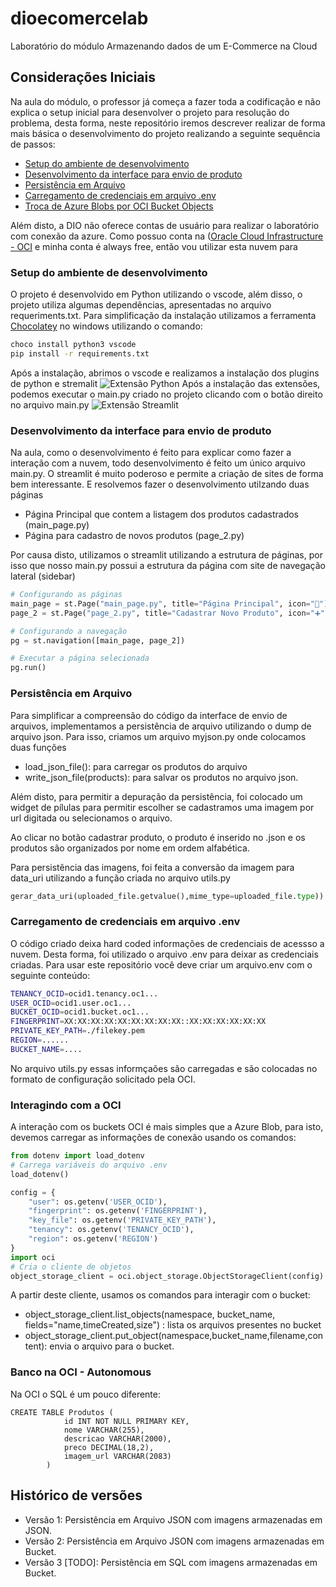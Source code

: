 # dioecomercelab
Laboratório do módulo Armazenando dados de um E-Commerce na Cloud

## Considerações Iniciais
Na aula do módulo, o professor já começa a fazer toda a codificação e não explica o setup inicial para desenvolver o projeto para resolução do problema, desta forma, neste repositório iremos descrever realizar de forma mais básica o desenvolvimento do projeto realizando a seguinte sequência de passos:
* [Setup do ambiente de desenvolvimento](#setup)
* [Desenvolvimento da interface para envio de produto](#stramlit)
* [Persistência em Arquivo](#json)
* [Carregamento de credenciais em arquivo .env](#dotenv)
* [Troca de Azure Blobs por OCI Bucket Objects](#oci)

Além disto, a DIO não oferece contas de usuário para realizar o laboratório com conexão da azure. Como possuo conta na ([Oracle Cloud Infrastructure - OCI](https://cloud.oracle.com/) e minha conta é always free, então vou utilizar esta nuvem para 

### Setup do ambiente de desenvolvimento
O projeto é desenvolvido em Python utilizando o vscode, além disso, o projeto utiliza algumas dependências, apresentadas no arquivo requeriments.txt. Para simplificação da instalação utilizamos a ferramenta [Chocolatey](https://chocolatey.org) no windows utilizando o comando:
```sh
choco install python3 vscode
pip install -r requirements.txt
```
Após a instalação, abrimos o vscode e realizamos a instalação dos plugins de python e stremalit
![Extensão Python](https://us-east-2-prod-datasource-bucket.s3.us-east-2.amazonaws.com/uploads/302d3364e0134f43e909c34b77ef948b.png)
Após a instalação das extensões, podemos executar o main.py criado no projeto clicando com o botão direito no arquivo main.py
![Extensão Streamlit](https://global.discourse-cdn.com/streamlit/original/3X/2/5/25dabc428d925c445c6c6384744208a1c6b96284.png)

### Desenvolvimento da interface para envio de produto
Na aula, como o desenvolvimento é feito para explicar como fazer a interação com a nuvem, todo desenvolvimento é feito um único arquivo main.py. O streamlit é muito poderoso e permite a criação de sites de forma bem interessante. E resolvemos fazer o desenvolvimento utilzando duas páginas
* Página Principal que contem a listagem dos produtos cadastrados (main_page.py)
* Página para cadastro de novos produtos (page_2.py)

Por causa disto, utilizamos o streamlit utilizando a estrutura de páginas, por isso que nosso main.py possui a estrutura da página com site de navegação lateral (sidebar)
```python
# Configurando as páginas
main_page = st.Page("main_page.py", title="Página Principal", icon="🎉")
page_2 = st.Page("page_2.py", title="Cadastrar Novo Produto", icon="➕")

# Configurando a navegação
pg = st.navigation([main_page, page_2])

# Executar a página selecionada
pg.run()
```

### Persistência em Arquivo
Para simplificar a compreensão do código da interface de envio de arquivos, implementamos a persistência de arquivo utilizando o dump de arquivo json. Para isso, criamos um arquivo myjson.py onde colocamos duas funções
* load_json_file(): para carregar os produtos do arquivo
* write_json_file(products): para salvar os produtos no arquivo json.

Além disto, para permitir a depuração da persistência, foi colocado um widget de pílulas para permitir escolher se cadastramos uma imagem por url digitada ou selecionamos o arquivo.

Ao clicar no botão cadastrar produto, o produto é inserido no .json e os produtos são organizados por nome em ordem alfabética.

Para persistência das imagens, foi feita a conversão da imagem para data_uri utilizando a função criada no arquivo utils.py
```python
gerar_data_uri(uploaded_file.getvalue(),mime_type=uploaded_file.type))
```
### Carregamento de credenciais em arquivo .env
O código criado deixa hard coded informações de credenciais de acessso a nuvem. Desta forma, foi utilizado o arquivo .env para deixar as credenciais criadas. Para usar este repositório você deve criar um arquivo.env com o seguinte conteúdo:
```sh
TENANCY_OCID=ocid1.tenancy.oc1...
USER_OCID=ocid1.user.oc1...
BUCKET_OCID=ocid1.bucket.oc1...
FINGERPRINT=XX:XX:XX:XX:XX:XX:XX:XX:XX::XX:XX:XX:XX:XX:XX
PRIVATE_KEY_PATH=./filekey.pem
REGION=......
BUCKET_NAME=....
```
No arquivo utils.py essas informçaões são carregadas e são colocadas no formato de configuração solicitado pela OCI.

### Interagindo com a OCI
A interação com os buckets OCI é mais simples que a Azure Blob, para isto, devemos carregar as informações de conexão usando os comandos:
```python
from dotenv import load_dotenv
# Carrega variáveis do arquivo .env
load_dotenv()

config = {
    "user": os.getenv('USER_OCID'),
    "fingerprint": os.getenv('FINGERPRINT'),
    "key_file": os.getenv('PRIVATE_KEY_PATH'),
    "tenancy": os.getenv('TENANCY_OCID'),
    "region": os.getenv('REGION')
}
import oci
# Cria o cliente de objetos
object_storage_client = oci.object_storage.ObjectStorageClient(config)
```
A partir deste cliente, usamos os comandos para interagir com o bucket:
* object_storage_client.list_objects(namespace, bucket_name,  fields="name,timeCreated,size") : lista os arquivos presentes no bucket
* object_storage_client.put_object(namespace,bucket_name,filename,content): envia o arquivo para o bucket.

### Banco na OCI - Autonomous
Na OCI o SQL é um pouco diferente:
```
CREATE TABLE Produtos (
            id INT NOT NULL PRIMARY KEY,
            nome VARCHAR(255),
            descricao VARCHAR(2000),
            preco DECIMAL(18,2),
            imagem_url VARCHAR(2083)
        )
``` 
## Histórico de versões
* Versão 1: Persistência em Arquivo JSON com imagens armazenadas em JSON.
* Versão 2: Persistência em Arquivo JSON com imagens armazenadas em Bucket.
* Versão 3 [TODO]: Persistência em SQL com imagens armazenadas em Bucket.
